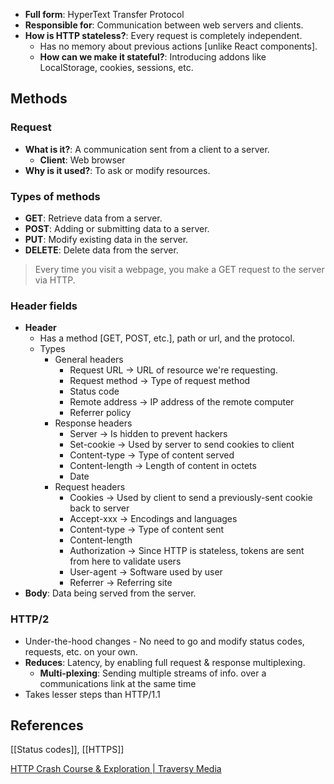 - **Full form**: HyperText Transfer Protocol
- **Responsible for**: Communication between web servers and clients.
- **How is HTTP stateless?**: Every request is completely independent.
	- Has no memory about previous actions [unlike React components].
	- **How can we make it stateful?**: Introducing addons like LocalStorage, cookies, sessions, etc.

## Methods
### Request
- **What is it?**: A communication sent from a client to a server.
	- **Client**: Web browser
- **Why is it used?**: To ask or modify resources.

### Types of methods
- **GET**: Retrieve data from a server.
- **POST**: Adding or submitting data to a server.
- **PUT**: Modify existing data in the server.
- **DELETE**: Delete data from the server.

> Every time you visit a webpage, you make a GET request to the server via HTTP.

### Header fields
- **Header**
	- Has a method [GET, POST, etc.], path or url, and the protocol.
	- Types
		- General headers
			- Request URL -> URL of resource we're requesting.
			- Request method -> Type of request method
			- Status code
			- Remote address -> IP address of the remote computer
			- Referrer policy 
		- Response headers
			- Server -> Is hidden to prevent hackers
			- Set-cookie -> Used by server to send cookies to client
			- Content-type -> Type of content served
			- Content-length -> Length of content in octets
			- Date
		- Request headers
			- Cookies -> Used by client to send a previously-sent cookie back to server
			- Accept-xxx -> Encodings and languages
			- Content-type -> Type of content sent
			- Content-length
			- Authorization -> Since HTTP is stateless, tokens are sent from here to validate users
			- User-agent -> Software used by user
			- Referrer -> Referring site
- **Body**: Data being served from the server.


### HTTP/2
- Under-the-hood changes - No need to go and modify status codes, requests, etc. on your own.
- **Reduces**: Latency, by enabling full request & response multiplexing.
	- **Multi-plexing**: Sending multiple streams of info. over a communications link at the same time
- Takes lesser steps than HTTP/1.1
## References

[[Status codes]], [[HTTPS]]

[HTTP Crash Course & Exploration | Traversy Media](https://www.youtube.com/watch?v=iYM2zFP3Zn0)